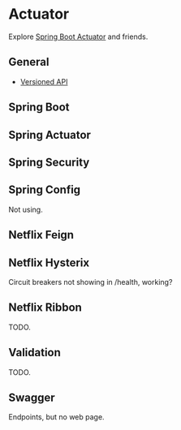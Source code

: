 # Actuator

Explore [Spring Boot Actuator](https://spring.io/guides/gs/actuator-service/)
and friends.

## General

- [Versioned API](http://stackoverflow.com/questions/20198275/how-to-manage-rest-api-versioning-with-spring)

## Spring Boot

## Spring Actuator

## Spring Security

## Spring Config

Not using.

## Netflix Feign

## Netflix Hysterix

Circuit breakers not showing in /health, working?

## Netflix Ribbon

TODO.

## Validation

TODO.

## Swagger

Endpoints, but no web page.
